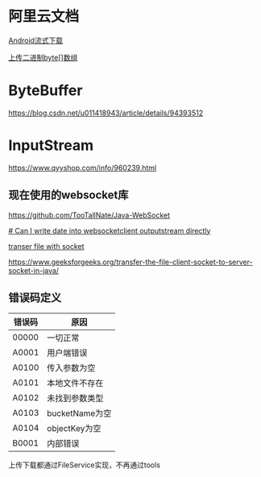 # 阿里云文档
[Android流式下载](https://help.aliyun.com/document_detail/106957.htm?spm=a2c4g.32048.0.0.18702218KRbRY6#concept-ryz-dhg-qgb)

[上传二进制byte[]数组](https://help.aliyun.com/zh/oss/developer-reference/simple-upload-2?spm=a2c4g.11186623.0.0.765f6705uK1kcW#section-pbp-nv4-mfb)
# ByteBuffer
https://blog.csdn.net/u011418943/article/details/94393512

# InputStream
https://www.qyyshop.com/info/960239.html

## 现在使用的websocket库
https://github.com/TooTallNate/Java-WebSocket

[# Can I write date into websocketclient outputstream directly](https://github.com/TooTallNate/Java-WebSocket/issues/1220)

[transer file with socket](https://stackoverflow.com/questions/16707816/ftp-client-server-model-for-file-transfer-in-java)

https://www.geeksforgeeks.org/transfer-the-file-client-socket-to-server-socket-in-java/


## 错误码定义
|错误码|原因|
|---|---|
|00000|一切正常|
|A0001|用户端错误|
|A0100|传入参数为空|
|A0101|本地文件不存在|
|A0102|未找到参数类型|
|A0103|bucketName为空|
|A0104|objectKey为空|
|B0001|内部错误|


上传下载都通过FileService实现，不再通过tools
